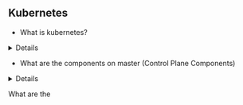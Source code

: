 ## Kubernetes

- What is kubernetes?

<details>

- open-source

- container-orchestration system for automating computer application deployment, scaling, and management.

- originally designed by Google and is now maintained by the Cloud Native Computing Foundation

</details>


- What are the components on master (Control Plane Components)

<details>

[concepts/overview/components](https://kubernetes.io/docs/concepts/overview/components/)

- kube-api-server : exposes the kubernetes api
- etcd : key-value store for the cluster data
- kube-scheduler : watches for newly created Pods with no assigned node, and selects a node for them to run on
- kube-controller-manager : runs controller processes.
- cloud-controller-manager 

</details>

What are the 